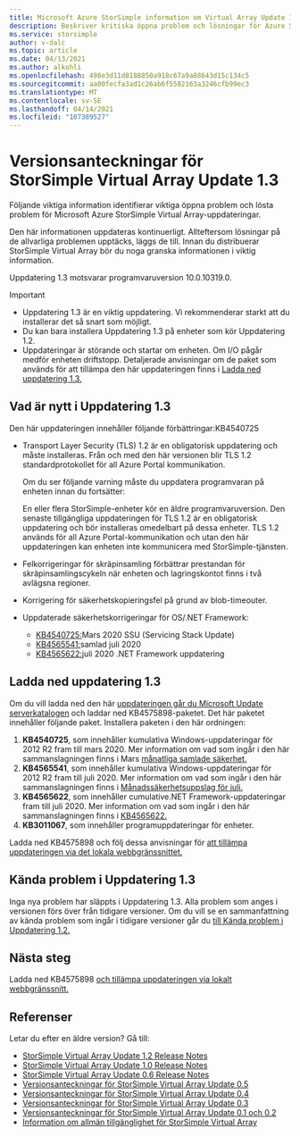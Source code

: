```yaml
---
title: Microsoft Azure StorSimple information om Virtual Array Update 1.3 | Microsoft Docs
description: Beskriver kritiska öppna problem och lösningar för Azure StorSimple Virtual Array som kör uppdatering 1.3.
ms.service: storsimple
author: v-dalc
ms.topic: article
ms.date: 04/13/2021
ms.author: alkohli
ms.openlocfilehash: 498e3d11d8188850a918c67a9a88643d15c134c5
ms.sourcegitcommit: aa00fecfa3ad1c26ab6f5502163a3246cfb99ec3
ms.translationtype: MT
ms.contentlocale: sv-SE
ms.lasthandoff: 04/14/2021
ms.locfileid: "107389527"
---
```

# <a name="storsimple-virtual-array-update-13-release-notes"></a>Versionsanteckningar för StorSimple Virtual Array Update 1.3

Följande viktiga information identifierar viktiga öppna problem och lösta problem för Microsoft Azure StorSimple Virtual Array-uppdateringar.

Den här informationen uppdateras kontinuerligt. Allteftersom lösningar på de allvarliga problemen upptäcks, läggs de till. Innan du distribuerar StorSimple Virtual Array bör du noga granska informationen i viktig information.

Uppdatering 1.3 motsvarar programvaruversion 10.0.10319.0.

> [!IMPORTANT]
> - Uppdatering 1.3 är en viktig uppdatering. Vi rekommenderar starkt att du installerar det så snart som möjligt.
> - Du kan bara installera Uppdatering 1.3 på enheter som kör Uppdatering 1.2.
> - Uppdateringar är störande och startar om enheten. Om I/O pågår medför enheten driftstopp. Detaljerade anvisningar om de paket som används för att tillämpa den här uppdateringen finns i [Ladda ned uppdatering 1.3.](#download-update-13)

## <a name="whats-new-in-update-13"></a>Vad är nytt i Uppdatering 1.3

Den här uppdateringen innehåller följande förbättringar:KB4540725

- Transport Layer Security (TLS) 1.2 är en obligatorisk uppdatering och måste installeras. Från och med den här versionen blir TLS 1.2 standardprotokollet för all Azure Portal kommunikation.
  
   Om du ser följande varning måste du uppdatera programvaran på enheten innan du fortsätter:

   En eller flera StorSimple-enheter kör en äldre programvaruversion. Den senaste tillgängliga uppdateringen för TLS 1.2 är en obligatorisk uppdatering och bör installeras omedelbart på dessa enheter. TLS 1.2 används för all Azure Portal-kommunikation och utan den här uppdateringen kan enheten inte kommunicera med StorSimple-tjänsten.

- Felkorrigeringar för skräpinsamling förbättrar prestandan för skräpinsamlingscykeln när enheten och lagringskontot finns i två avlägsna regioner.
- Korrigering för säkerhetskopieringsfel på grund av blob-timeouter.
- Uppdaterade säkerhetskorrigeringar för OS/.NET Framework:
  - [KB4540725:](https://support.microsoft.com/topic/servicing-stack-update-for-windows-8-1-rt-8-1-and-server-2012-r2-march-10-2020-cfa082a3-0b58-a8a3-7dc7-ab424de91b86)Mars 2020 SSU (Servicing Stack Update)
  - [KB4565541:](https://support.microsoft.com/topic/july-14-2020-kb4565541-monthly-rollup-fed6b2b1-3d23-5981-34df-9215a8d8ce01)samlad juli 2020
  - [KB4565622:](https://support.microsoft.com/topic/security-and-quality-rollup-for-net-framework-4-6-4-6-1-4-6-2-4-7-4-7-1-4-7-2-for-windows-8-1-rt-8-1-and-windows-server-2012-r2-kb4565622-b7320848-1889-a624-da01-719f55ee8a00)juli 2020 .NET Framework uppdatering

## <a name="download-update-13"></a>Ladda ned uppdatering 1.3

Om du vill ladda ned den här [uppdateringen går du Microsoft Update serverkatalogen](https://www.catalog.update.microsoft.com/Home.aspx) och laddar ned KB4575898-paketet. Det här paketet innehåller följande paket. Installera paketen i den här ordningen:

1. **KB4540725**, som innehåller kumulativa Windows-uppdateringar för 2012 R2 fram till mars 2020. Mer information om vad som ingår i den här sammanslagningen finns i Mars [månatliga samlade säkerhet.](https://support.microsoft.com/help/4540725)
1. **KB4565541**, som innehåller kumulativa Windows-uppdateringar för 2012 R2 fram till juli 2020. Mer information om vad som ingår i den här sammanslagningen finns i [Månadssäkerhetsuppslag för juli.](https://support.microsoft.com/help/4565541)
1. **KB4565622**, som innehåller cumulative.NET Framework-uppdateringar fram till juli 2020. Mer information om vad som ingår i den här sammanslagningen finns i [KB4565622.](https://support.microsoft.com/help/4565622)<!--The Help link opens the KB. I can't find a monthly rollup. I updated the link text to accurately describe what opens.-->
1. **KB3011067**, som innehåller programuppdateringar för enheter.

Ladda ned KB4575898 och följ dessa anvisningar för [att tillämpa uppdateringen via det lokala webbgränssnittet.](./storsimple-virtual-array-install-update-11.md#use-the-local-web-ui)

## <a name="known-issues-in-update-13"></a>Kända problem i Uppdatering 1.3
Inga nya problem har släppts i Uppdatering 1.3. Alla problem som anges i versionen förs över från tidigare versioner. Om du vill se en sammanfattning av kända problem som ingår i tidigare versioner går du [till Kända problem i Uppdatering 1.2.](./storsimple-virtual-array-update-12-release-notes.md#known-issues-in-update-12)

## <a name="next-steps"></a>Nästa steg
Ladda ned KB4575898 [och tillämpa uppdateringen via lokalt webbgränssnitt.](./storsimple-virtual-array-install-update-1.md#use-the-local-web-ui)

## <a name="references"></a>Referenser
Letar du efter en äldre version? Gå till:

- [StorSimple Virtual Array Update 1.2 Release Notes](./storsimple-virtual-array-update-12-release-notes.md)
- [StorSimple Virtual Array Update 1.0 Release Notes](./storsimple-virtual-array-update-1-release-notes.md)
- [StorSimple Virtual Array Update 0.6 Release Notes](./storsimple-virtual-array-update-06-release-notes.md)
- [Versionsanteckningar för StorSimple Virtual Array Update 0.5](./storsimple-virtual-array-update-05-release-notes.md)
- [Versionsanteckningar för StorSimple Virtual Array Update 0.4](./storsimple-virtual-array-update-04-release-notes.md)
- [Versionsanteckningar för StorSimple Virtual Array Update 0.3](./storsimple-ova-update-03-release-notes.md)
- [Versionsanteckningar för StorSimple Virtual Array Update 0.1 och 0.2](./storsimple-ova-update-01-release-notes.md)
- [Information om allmän tillgänglighet för StorSimple Virtual Array](./storsimple-virtual-array-update-06-release-notes.md)